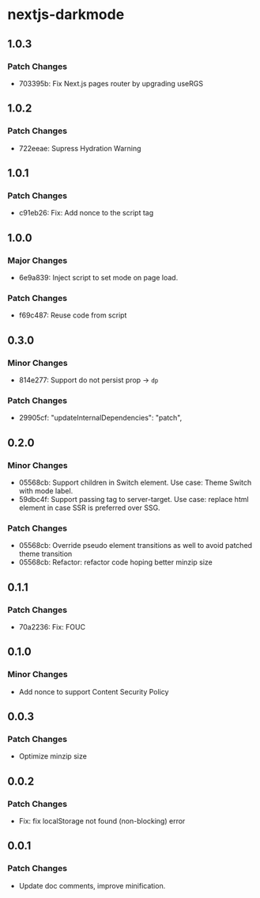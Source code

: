 # nextjs-darkmode

## 1.0.3

### Patch Changes

- 703395b: Fix Next.js pages router by upgrading useRGS

## 1.0.2

### Patch Changes

- 722eeae: Supress Hydration Warning

## 1.0.1

### Patch Changes

- c91eb26: Fix: Add nonce to the script tag

## 1.0.0

### Major Changes

- 6e9a839: Inject script to set mode on page load.

### Patch Changes

- f69c487: Reuse code from script

## 0.3.0

### Minor Changes

- 814e277: Support do not persist prop -> `dp`

### Patch Changes

- 29905cf: "updateInternalDependencies": "patch",

## 0.2.0

### Minor Changes

- 05568cb: Support children in Switch element. Use case: Theme Switch with mode label.
- 59dbc4f: Support passing tag to server-target. Use case: replace html element in case SSR is preferred over SSG.

### Patch Changes

- 05568cb: Override pseudo element transitions as well to avoid patched theme transition
- 05568cb: Refactor: refactor code hoping better minzip size

## 0.1.1

### Patch Changes

- 70a2236: Fix: FOUC

## 0.1.0

### Minor Changes

- Add nonce to support Content Security Policy

## 0.0.3

### Patch Changes

- Optimize minzip size

## 0.0.2

### Patch Changes

- Fix: fix localStorage not found (non-blocking) error

## 0.0.1

### Patch Changes

- Update doc comments, improve minification.
